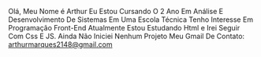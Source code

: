 
Olá, Meu Nome  é Arthur
Eu Estou Cursando O 2 Ano Em Análise E Desenvolvimento De Sistemas Em Uma Escola Técnica
Tenho Interesse Em Programação Front-End Atualmente
Estou Estudando Html e Irei Seguir Com Css E JS.
Ainda Não Iniciei Nenhum Projeto
Meu Gmail De Contato: arthurmarques2148@gmail.com
